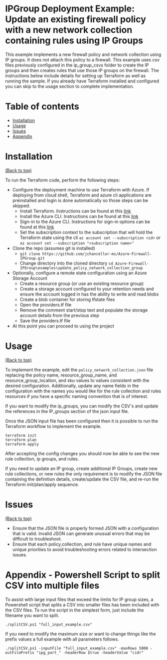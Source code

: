 # IPGroup Deployment Example: Update an existing firewall policy with a new network collection containing rules using IP Groups

This example implements a new firewall policy and network collection using IP groups. It does not attach this policy to a firewall. This example uses csv files previously configured in the ip_group_csvs folder to create the IP groups and then creates rules that use those IP groups on the firewall. The instructions below include details for setting up Terraform as well as running the sample.  If you already have Terraform installed and configured you can skip to the usage section to complete implementation.

# Table of contents

- [Installation](#installation)
- [Usage](#usage)
- [Issues](#Issues)
- [Appendix](#Appendix)

# Installation
[(Back to top)](#table-of-contents)

To run the Terraform code, perform the following steps:
- Configure the deployment machine to use Terraform with Azure. If deploying from cloud shell, Terraform and azure cli applications are preinstalled and login is done automatically so those steps can be skipped.
    - Install Terraform.  Instructions can be found at this [link](https://learn.hashicorp.com/tutorials/terraform/install-cli)
    - Install the Azure CLI.  Instructions can be found at this [link](https://docs.microsoft.com/en-us/cli/azure/install-azure-cli)
    - Sign-in to the Azure CLI. Instructions for sign-in options can be found at this [link](https://docs.microsoft.com/en-us/cli/azure/authenticate-azure-cli)
    - Set the subscription context to the subscription that will hold the Terraform state using the cli `az account set --subscription <id>` or `az account set --subscription "<subscription name>"`
- Clone the repo (assumes git is installed)
    - `git clone https://github.com/jchancellor-ms/Azure-Firewall-IPGroup.git`
    - Change directory into the cloned directory `cd Azure-Firewall-IPGroup\examples\update_policy_network_collection_group`
- Optionally, configure a remote state configuration using an Azure Storage Account
    - Create a resource group (or use an existing resource group) 
    - Create a storage account configured to your retention needs and ensure the account logged in has the ability to write and read blobs
    - Create a blob container for storing tfstate files
    - Open the providers.tf file
    - Remove the comment start/stop text and populate the storage account details from the previous step 
    - Save the providers.tf file
- At this point you can proceed to using the project

# Usage
[(Back to top)](#table-of-contents)

To implement the example, edit the `policy_network_collection.json` file replacing the policy name, resource_group_name, and resource_group_location, and sku values to values consistent with the desired configuration. Additionally, update any name fields in the configuration with the names you would like for the rule collection and rules resources if you have a specific naming convention that is of interest.

If you want to modify the ip_groups, you can modify the CSV's and update the references in the IP_groups section of the json input file.

Once the JSON input file has been configured then it is possible to run the Terraform workflow to implement the example. 

```
terraform init
terraform plan 
terraform apply 
```
After accepting the config changes you should now be able to see the new rule collection, ip groups, and rules.

If you need to update an IP group, create additional IP Groups, create new rule collections, or new rules the only requirement is to modify the JSON file containing the definition details, create/update the CSV file, and re-run the Terraform init/plan/apply sequence.


# Issues
[(Back to top)](#table-of-contents)
- Ensure that the JSON file is properly formed JSON with a configuration that is valid. Invalid JSON can generate unusual errors that may be difficult to troubleshoot. 
- Ensure that each policy,collection, and rule have unique names and unique priorities to avoid troubleshooting errors related to intersection issues.


# Appendix - Powershell Script to split CSV into multiple files
To assist with large input files that exceed the limits for IP group sizes, a Powershell script that splits a CSV into smaller files has been included with the CSV files.  To run the script in the simplest form, just include the filename you want to split.
```
./splitCSV.ps1 "full_input_example.csv"
```

If you need to modify the maximum size or want to change things like the prefix values a full example with all parameters follows.
```
./splitCSV.ps1 -inputFile "full_input_example.csv" -maxRows 5000 -outFilePrefix "ipg_part_" -headerRow $true -headerValue "cidr"
```




<!-- Add the footer here 
# Footer
[(Back to top)](#table-of-contents)

Leave a star in GitHub, give a clap in Medium and share this guide if you found this helpful.


 ![Footer](https://github.com/navendu-pottekkat/awesome-readme/blob/master/fooooooter.png) -->
